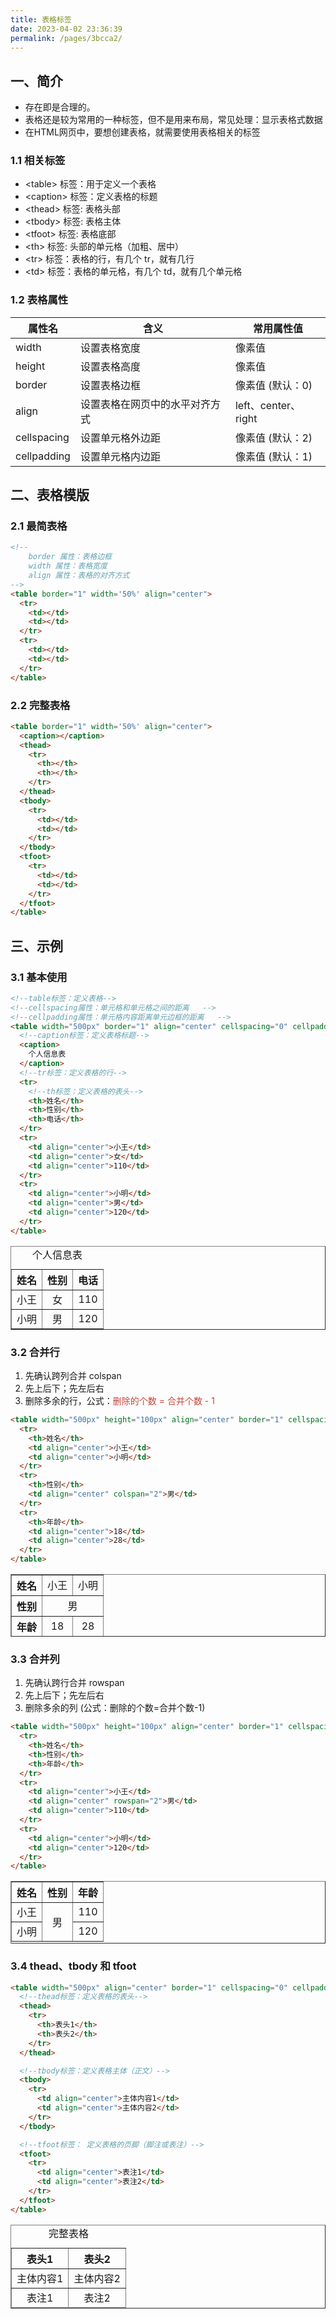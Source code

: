 ```yaml
---
title: 表格标签
date: 2023-04-02 23:36:39
permalink: /pages/3bcca2/
---
```


## 一、简介

- 存在即是合理的。
- 表格还是较为常用的一种标签，但不是用来布局，常见处理：显示表格式数据
- 在HTML网页中，要想创建表格，就需要使用表格相关的标签

### 1.1 相关标签

- &lt;table&gt; 标签：用于定义一个表格
- &lt;caption&gt; 标签：定义表格的标题
- &lt;thead&gt; 标签: 表格头部
- &lt;tbody&gt; 标签: 表格主体
- &lt;tfoot&gt; 标签: 表格底部
- &lt;th&gt; 标签: 头部的单元格（加粗、居中）
- &lt;tr&gt; 标签：表格的行，有几个 tr，就有几行
- &lt;td&gt; 标签：表格的单元格，有几个 td，就有几个单元格

### 1.2 表格属性

| 属性名 | 含义 | 常用属性值 |
| ---- | --- | -------- |
| width | 设置表格宽度 | 像素值 |
| height | 设置表格高度 | 像素值 |
| border | 设置表格边框 | 像素值 (默认：0) |
| align | 设置表格在网页中的水平对齐方式 | left、center、right |
| cellspacing | 设置单元格外边距 | 像素值 (默认：2) |
| cellpadding | 设置单元格内边距 | 像素值 (默认：1) |

## 二、表格模版

### 2.1 最简表格

```html
<!--
    border 属性：表格边框
    width 属性：表格宽度
    align 属性：表格的对齐方式
-->
<table border="1" width='50%' align="center">
  <tr>
    <td></td>
    <td></td>
  </tr>
  <tr>
    <td></td>
    <td></td>
  </tr>
</table>
```

### 2.2 完整表格

```html
<table border="1" width='50%' align="center">
  <caption></caption>
  <thead>
    <tr>
      <th></th>
      <th></th>
    </tr>
  </thead>
  <tbody>
    <tr>
      <td></td>
      <td></td>
    </tr>
  </tbody>
  <tfoot>
    <tr>
      <td></td>
      <td></td>
    </tr>
  </tfoot>
</table>
```

## 三、示例

### 3.1 基本使用

```html
<!--table标签：定义表格-->
<!--cellspacing属性：单元格和单元格之间的距离   -->
<!--cellpadding属性：单元格内容距离单元边框的距离   -->
<table width="500px" border="1" align="center" cellspacing="0" cellpadding="0">
  <!--caption标签：定义表格标题-->
  <caption>
    个人信息表
  </caption>
  <!--tr标签：定义表格的行-->
  <tr>
    <!--th标签：定义表格的表头-->
    <th>姓名</th>
    <th>性别</th>
    <th>电话</th>
  </tr>
  <tr>
    <td align="center">小王</td>
    <td align="center">女</td>
    <td align="center">110</td>
  </tr>
  <tr>
    <td align="center">小明</td>
    <td align="center">男</td>
    <td align="center">120</td>
  </tr>
</table>
```

<output>
  <table width="500px" border="1" align="center" cellspacing="0" cellpadding="0">
    <caption>
      个人信息表
    </caption>
    <tr>
      <th>姓名</th>
      <th>性别</th>
      <th>电话</th>
    </tr>
    <tr>
      <td align="center">小王</td>
      <td align="center">女</td>
      <td align="center">110</td>
    </tr>
    <tr>
      <td align="center">小明</td>
      <td align="center">男</td>
      <td align="center">120</td>
    </tr>
  </table>
</output>

### 3.2 合并行

1. 先确认跨列合并 colspan
2. 先上后下；先左后右
3. 删除多余的行，公式：<font color="#C3463A">删除的个数 = 合并个数 - 1</font>

```html
<table width="500px" height="100px" align="center" border="1" cellspacing="0" cellpadding="0">
  <tr>
    <th>姓名</th>
    <td align="center">小王</td>
    <td align="center">小明</td>
  </tr>
  <tr>
    <th>性别</th>
    <td align="center" colspan="2">男</td>
  </tr>
  <tr>
    <th>年龄</th>
    <td align="center">18</td>
    <td align="center">28</td>
  </tr>
</table>
```

<output>
  <table width="500px" height="100px" align="center" border="1" cellspacing="0" cellpadding="0">
    <tr>
      <th>姓名</th>
      <td align="center">小王</td>
      <td align="center">小明</td>
    </tr>
    <tr>
      <th>性别</th>
      <td align="center" colspan="2">男</td>
    </tr>
    <tr>
      <th>年龄</th>
      <td align="center">18</td>
      <td align="center">28</td>
    </tr>
  </table>
</output>

### 3.3 合并列

1. 先确认跨行合并 rowspan
2. 先上后下；先左后右
3. 删除多余的列 (公式：删除的个数=合并个数-1)

```html
<table width="500px" height="100px" align="center" border="1" cellspacing="0" cellpadding="0">
  <tr>
  	<th>姓名</th>
  	<th>性别</th>
  	<th>年龄</th>
  </tr>
  <tr>
  	<td align="center">小王</td>
  	<td align="center" rowspan="2">男</td>
  	<td align="center">110</td>
  </tr>
  <tr>
  	<td align="center">小明</td>
  	<td align="center">120</td>
  </tr>
</table>
```

<output>
  <table width="500px" height="100px" align="center" border="1" cellspacing="0" cellpadding="0">
    <tr>
    	<th>姓名</th>
    	<th>性别</th>
    	<th>年龄</th>
    </tr>
    <tr>
    	<td align="center">小王</td>
    	<td align="center" rowspan="2">男</td>
    	<td align="center">110</td>
    </tr>
    <tr>
    	<td align="center">小明</td>
    	<td align="center">120</td>
    </tr>
  </table>
</output>

### 3.4 thead、tbody 和 tfoot

```html
<table width="500px" align="center" border="1" cellspacing="0" cellpadding="0">
  <!--thead标签：定义表格的表头-->
  <thead>
    <tr>
      <th>表头1</th>
      <th>表头2</th>
    </tr>
  </thead>

  <!--tbody标签：定义表格主体（正文）-->
  <tbody>
    <tr>
      <td align="center">主体内容1</td>
      <td align="center">主体内容2</td>
    </tr>
  </tbody>

  <!--tfoot标签： 定义表格的页脚（脚注或表注）-->
  <tfoot>
    <tr>
      <td align="center">表注1</td>
      <td align="center">表注2</td>
    </tr>
  </tfoot>
</table>
```

<output>
  <table width="500px" align="center" border="1" cellspacing="0" cellpadding="0">
    <caption>完整表格</caption>
    <thead>
      <tr>
        <th>表头1</th>
        <th>表头2</th>
      </tr>
    </thead>
    <tbody>
      <tr>
        <td align="center">主体内容1</td>
        <td align="center">主体内容2</td>
      </tr>
    </tbody>
    <tfoot>
      <tr>
        <td align="center">表注1</td>
        <td align="center">表注2</td>
      </tr>
    </tfoot>
  </table>
</output>